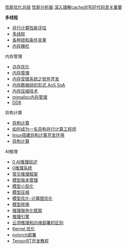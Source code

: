 
[性能优化总结](性能优化总结.md)
[性能分析器](性能分析器.md)
  [深入理解cache对写好代码至关重要](深入理解cache对写好代码至关重要.md)
  
  
  **多线程**
- [并行计算性能评估](多线程/并行计算性能评估.md)
- [多线程](多线程/多线程.md)
- [各种锁和条件变量](多线程/各种锁和条件变量.md)
- [内存栅栏](多线程/内存栅栏.md)


内存管理
- [访存优化](内存管理/访存优化.md)
- [内存管理](内存管理/内存管理.md)
- [内存受限系统之软件开发](内存管理/内存受限系统之软件开发.md)
- [内存数据组织形式 AoS  SoA](内存管理/内存数据组织形式%20AoS%20%20SoA.md)
- [内存压缩技术](内存管理/内存压缩技术.md)
- [mimalloc内存管理](内存管理/mimalloc内存管理.md)
- [DDR](DDR.md)

异构计算
- [异构计算](异构计算%201/异构计算.md)
- [如何成为一名异构并行计算工程师](异构计算%201/如何成为一名异构并行计算工程师.md)
- [linux搭建异构计算开发环境](异构计算%201/linux搭建异构计算开发环境.md)
- [异构计算](异构计算.md)


AI推理
- [0 AI推理综述](AI推理/0%20AI推理综述.md)
- [0推理系统](AI推理/0推理系统.md)
- [常见推理框架](AI推理/常见推理框架.md)
- [模型版本管理](AI推理/模型版本管理.md)
- [模型小型化](AI推理/模型小型化.md)
- [模型压缩](AI推理/模型压缩.md)
- [模型优化-计算图优化](AI推理/模型优化-计算图优化.md)
- [模型转换](AI推理/模型转换.md)
- [推理服务化框架](AI推理/推理服务化框架.md)
- [推理引擎](AI推理/推理引擎.md)
- [云测推理和边缘部署的区别](AI推理/云测推理和边缘部署的区别.md)
- [Kernel 优化](AI推理/Kernel%20优化.md)
- [pytorch部署](AI推理/pytorch部署.md)
- [TensorRT开发教程](AI推理/TensorRT开发教程.md)


